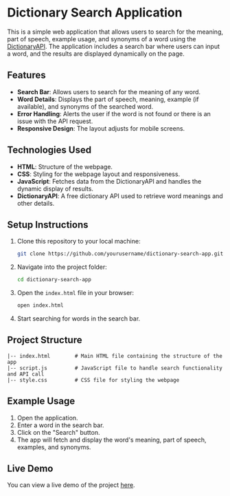 # Dictionary Search Application

This is a simple web application that allows users to search for the meaning, part of speech, example usage, and synonyms of a word using the [DictionaryAPI](https://dictionaryapi.dev/). The application includes a search bar where users can input a word, and the results are displayed dynamically on the page.

## Features

- **Search Bar**: Allows users to search for the meaning of any word.
- **Word Details**: Displays the part of speech, meaning, example (if available), and synonyms of the searched word.
- **Error Handling**: Alerts the user if the word is not found or there is an issue with the API request.
- **Responsive Design**: The layout adjusts for mobile screens.

## Technologies Used

- **HTML**: Structure of the webpage.
- **CSS**: Styling for the webpage layout and responsiveness.
- **JavaScript**: Fetches data from the DictionaryAPI and handles the dynamic display of results.
- **DictionaryAPI**: A free dictionary API used to retrieve word meanings and other details.

## Setup Instructions

1. Clone this repository to your local machine:
   ```bash
   git clone https://github.com/yourusername/dictionary-search-app.git
   ```

2. Navigate into the project folder:
   ```bash
   cd dictionary-search-app
   ```

3. Open the `index.html` file in your browser:
   ```bash
   open index.html
   ```

4. Start searching for words in the search bar.

## Project Structure

```
|-- index.html        # Main HTML file containing the structure of the app
|-- script.js         # JavaScript file to handle search functionality and API call
|-- style.css         # CSS file for styling the webpage
```

## Example Usage

1. Open the application.
2. Enter a word in the search bar.
3. Click on the "Search" button.
4. The app will fetch and display the word's meaning, part of speech, examples, and synonyms.


## Live Demo

You can view a live demo of the project [here](https://aashrith2004.github.io/Dictionary-using-API/).
